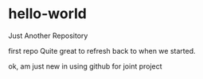 # hello-world
Just Another Repository

first repo
Quite great to refresh back to when we started.


ok, am just new in using github for joint project
